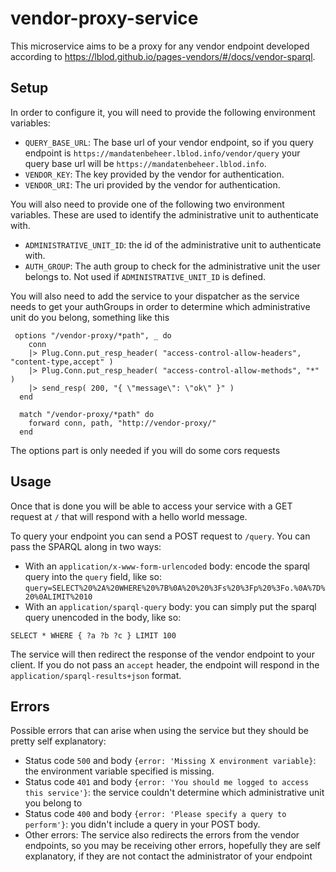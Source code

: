 # vendor-proxy-service

This microservice aims to be a proxy for any vendor endpoint developed according to https://lblod.github.io/pages-vendors/#/docs/vendor-sparql.

## Setup

In order to configure it, you will need to provide the following environment variables:

- `QUERY_BASE_URL`: The base url of your vendor endpoint, so if you query endpoint is `https://mandatenbeheer.lblod.info/vendor/query` your query base url will be `https://mandatenbeheer.lblod.info`.
- `VENDOR_KEY`: The key provided by the vendor for authentication.
- `VENDOR_URI`: The uri provided by the vendor for authentication.

You will also need to provide one of the following two environment variables. These are used to identify the administrative unit to authenticate with.
- `ADMINISTRATIVE_UNIT_ID`: the id of the administrative unit to authenticate with.
- `AUTH_GROUP`: The auth group to check for the administrative unit the user belongs to. Not used if `ADMINISTRATIVE_UNIT_ID` is defined.

You will also need to add the service to your dispatcher as the service needs to get your authGroups in order to determine which administrative unit do you belong, something like this
```
 options "/vendor-proxy/*path", _ do
    conn
    |> Plug.Conn.put_resp_header( "access-control-allow-headers", "content-type,accept" )
    |> Plug.Conn.put_resp_header( "access-control-allow-methods", "*" )
    |> send_resp( 200, "{ \"message\": \"ok\" }" )
  end

  match "/vendor-proxy/*path" do
    forward conn, path, "http://vendor-proxy/"
  end
```

The options part is only needed if you will do some cors requests

## Usage
Once that is done you will be able to access your service with a GET request at `/` that will respond with a hello world message.

To query your endpoint you can send a POST request to `/query`.
You can pass the SPARQL along in two ways:
- With an `application/x-www-form-urlencoded` body: encode the sparql query into the `query` field, like so: `query=SELECT%20%2A%20WHERE%20%7B%0A%20%20%3Fs%20%3Fp%20%3Fo.%0A%7D%20%0ALIMIT%2010`
- With an `application/sparql-query` body: you can simply put the sparql query unencoded in the body, like so:
```sparql
SELECT * WHERE { ?a ?b ?c } LIMIT 100
```

The service will then redirect the response of the vendor endpoint to your client.
If you do not pass an `accept` header, the endpoint will respond in the `application/sparql-results+json` format.


## Errors

Possible errors that can arise when using the service but they should be pretty self explanatory:

- Status code `500` and body `{error: 'Missing X environment variable}`: the environment variable specified is missing.
- Status code `401` and body `{error: 'You should me logged to access this service'}`: the service couldn't determine which administrative unit you belong to
- Status code `400` and body `{error: 'Please specify a query to perform'}`: you didn't include a query in your POST body.
- Other errors: The service also redirects the errors from the vendor endpoints, so you may be receiving other errors, hopefully they are self explanatory, if they are not contact the administrator of your endpoint
